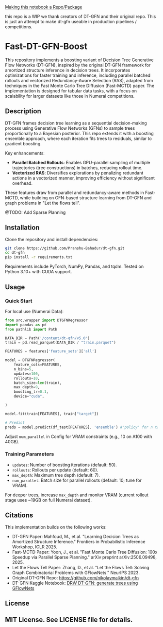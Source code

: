 [Making this notebook a Repo/Package](https://www.kaggle.com/code/pranshubahadur/drw-dt-gfn-generate-trees-using-gflownets)

this repo is a WIP we thank creators of DT-GFN and their original repo. This is just an attempt to make dt-gfn useable in production pipelines / competitions.

# Fast-DT-GFN-Boost

This repository implements a boosting variant of Decision Tree Generative Flow Networks (DT-GFN), inspired by the original DT-GFN framework for amortized structure inference in decision trees. It incorporates optimizations for faster training and inference, including parallel batched rollouts and vectorized Redundancy-Aware Selection (RAS), adapted from techniques in the Fast Monte Carlo Tree Diffusion (Fast-MCTD) paper. The implementation is designed for tabular data tasks, with a focus on scalability for larger datasets like those in Numerai competitions.

## Description

DT-GFN frames decision tree learning as a sequential decision-making process using Generative Flow Networks (GFNs) to sample trees proportionally to a Bayesian posterior. This repo extends it with a boosting ensemble approach, where each iteration fits trees to residuals, similar to gradient boosting. 

Key enhancements:
- **Parallel Batched Rollouts**: Enables GPU-parallel sampling of multiple trajectories (tree constructions) in batches, reducing rollout time.
- **Vectorized RAS**: Diversifies explorations by penalizing redundant actions in a vectorized manner, improving efficiency without significant overhead.

These features draw from parallel and redundancy-aware methods in Fast-MCTD, while building on GFN-based structure learning from DT-GFN and graph problems in "Let the flows tell".

@TODO: Add Sparse Planning

## Installation

Clone the repository and install dependencies:

```bash
git clone https://github.com/Pranshu-Bahadur/dt-gfn.git
cd dt-gfn
pip install -r requirements.txt
```

Requirements include PyTorch, NumPy, Pandas, and tqdm. Tested on Python 3.10+ with CUDA support.

## Usage

### Quick Start

For local use (Numerai Data):

```python
from src.wrapper import DTGFNRegressor
import pandas as pd
from pathlib import Path

DATA_DIR = Path('/content/dt-gfn/v5.0')
train = pd.read_parquet(DATA_DIR / "train.parquet")

FEATURES = features['feature_sets']['all']

model = DTGFNRegressor(
    feature_cols=FEATURES,
    n_bins=5,
    updates=100,
    rollouts=10,
    batch_size=len(train),
    max_depth=9,
    boosting_lr=0.1,
    device="cuda",

)

model.fit(train[FEATURES], train["target"])

# Predict
preds = model.predict(df_test[FEATURES], 'ensemble') #'policy' for n trees generator
```

Adjust `num_parallel` in Config for VRAM constraints (e.g., 10 on A100 with 40GB).

### Training Parameters

- `updates`: Number of boosting iterations (default: 50).
- `rollouts`: Rollouts per update (default: 60).
- `max_depth`: Maximum tree depth (default: 7).
- `num_parallel`: Batch size for parallel rollouts (default: 10; tune for VRAM).

For deeper trees, increase `max_depth` and monitor VRAM (current rollout stage uses ~19GB on full Numerai dataset).

## Citations

This implementation builds on the following works:

- DT-GFN Paper: Mahfoud, M., et al. "Learning Decision Trees as Amortized Structure Inference." Frontiers in Probabilistic Inference Workshop, ICLR 2025.
- Fast-MCTD Paper: Yoon, J., et al. "Fast Monte Carlo Tree Diffusion: 100x Speedup via Parallel Sparse Planning." arXiv preprint arXiv:2506.09498, 2025.
- Let the Flows Tell Paper: Zhang, D., et al. "Let the Flows Tell: Solving Graph Combinatorial Problems with GFlowNets." NeurIPS 2023.
- Original DT-GFN Repo: https://github.com/nikolaymalkin/dt-gfn
- DT-GFN Kaggle Notebook: [DRW DT-GFN: generate trees using GFlowNets](https://www.kaggle.com/code/pranshubahadur/drw-dt-gfn-generate-trees-using-gflownets)

## License

MIT License. See LICENSE file for details.
---
